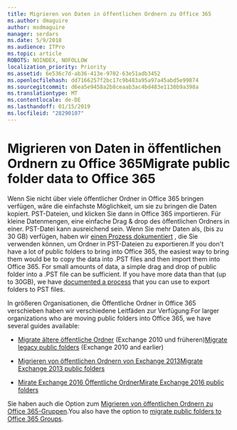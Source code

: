```yaml
---
title: Migrieren von Daten in öffentlichen Ordnern zu Office 365
ms.author: dmaguire
author: msdmaguire
manager: serdars
ms.date: 5/9/2018
ms.audience: ITPro
ms.topic: article
ROBOTS: NOINDEX, NOFOLLOW
localization_priority: Priority
ms.assetid: 6e536c7d-ab36-413e-9702-63e51adb3452
ms.openlocfilehash: dd7166257f2bc17c9b483a95a97a45abd5e99874
ms.sourcegitcommit: d6ea5e9458a2b8ceaab3ac4bd483e1130b9a398a
ms.translationtype: MT
ms.contentlocale: de-DE
ms.lasthandoff: 01/15/2019
ms.locfileid: "28290107"
---
```

# <a name="migrate-public-folder-data-to-office-365"></a><span data-ttu-id="4a55f-102">Migrieren von Daten in öffentlichen Ordnern zu Office 365</span><span class="sxs-lookup"><span data-stu-id="4a55f-102">Migrate public folder data to Office 365</span></span>

<span data-ttu-id="4a55f-p101">Wenn Sie nicht über viele öffentlicher Ordner in Office 365 bringen verfügen, wäre die einfachste Möglichkeit, um sie zu bringen die Daten kopiert. PST-Dateien, und klicken Sie dann in Office 365 importieren. Für kleine Datenmengen, eine einfache Drag & drop des öffentlichen Ordners in einer. PST-Datei kann ausreichend sein. Wenn Sie mehr Daten als, (bis zu 30 GB) verfügen, haben wir [einen Prozess dokumentiert](https://technet.microsoft.com/library/dn874017%28v=exchg.150%29.aspx) , die Sie verwenden können, um Ordner in PST-Dateien zu exportieren.</span><span class="sxs-lookup"><span data-stu-id="4a55f-p101">If you don't have a lot of public folders to bring into Office 365, the easiest way to bring them would be to copy the data into .PST files and then import them into Office 365. For small amounts of data, a simple drag and drop of public folder into a .PST file can be sufficient. If you have more data than that (up to 30GB), we have [documented a process](https://technet.microsoft.com/library/dn874017%28v=exchg.150%29.aspx) that you can use to export folders to PST files.</span></span> 
  
<span data-ttu-id="4a55f-106">In größeren Organisationen, die Öffentliche Ordner in Office 365 verschieben haben wir verschiedene Leitfäden zur Verfügung:</span><span class="sxs-lookup"><span data-stu-id="4a55f-106">For larger organizations who are moving public folders into Office 365, we have several guides available:</span></span>
  
- <span data-ttu-id="4a55f-107">[Migrate ältere öffentliche Ordner](https://technet.microsoft.com/en-us/library/dn874017%28v=exchg.150%29.aspx) (Exchange 2010 und früheren)</span><span class="sxs-lookup"><span data-stu-id="4a55f-107">[Migrate legacy public folders](https://technet.microsoft.com/en-us/library/dn874017%28v=exchg.150%29.aspx) (Exchange 2010 and earlier)</span></span> 
    
- [<span data-ttu-id="4a55f-108">Migrieren von öffentlichen Ordnern von Exchange 2013</span><span class="sxs-lookup"><span data-stu-id="4a55f-108">Migrate Exchange 2013 public folders</span></span>](https://technet.microsoft.com/library/mt798260%28v=exchg.150%29.aspx)
    
- [<span data-ttu-id="4a55f-109">Mirate Exchange 2016 Öffentliche Ordner</span><span class="sxs-lookup"><span data-stu-id="4a55f-109">Mirate Exchange 2016 public folders</span></span>](https://technet.microsoft.com/library/mt798260%28v=exchg.160%29.aspx)
    
<span data-ttu-id="4a55f-110">Sie haben auch die Option zum [Migrieren von öffentlichen Ordnern zu Office 365-Gruppen](https://technet.microsoft.com/library/mt843872%28v=exchg.150%29.aspx).</span><span class="sxs-lookup"><span data-stu-id="4a55f-110">You also have the option to [migrate public folders to Office 365 Groups](https://technet.microsoft.com/library/mt843872%28v=exchg.150%29.aspx).</span></span>
  

